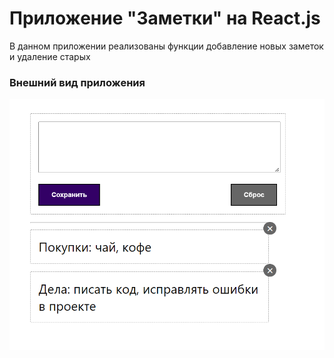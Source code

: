 # Приложение "Заметки" на React.js

В данном приложении реализованы функции добавление новых заметок и удаление старых

### Внешний вид приложения
![](/public/img.png)
